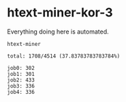 # htext-miner-kor-3

Everything doing here is automated.

```
htext-miner

total: 1708/4514 (37.83783783783784%)

job0: 302
job1: 301
job2: 433
job3: 336
job4: 336
```